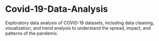 # Covid-19-Data-Analysis
Exploratory data analysis of COVID-19 datasets, including data cleaning, visualization, and trend analysis to understand the spread, impact, and patterns of the pandemic.

